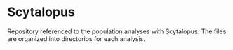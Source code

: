 # Scytalopus
Repository referenced to the population analyses with Scytalopus.
The files are organized into directorios for each analysis. 
